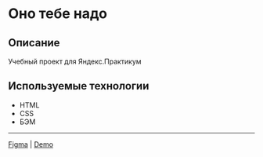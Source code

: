 # Оно тебе надо

## Описание
Учебный проект для Яндекс.Практикум

## Используемые технологии
* HTML
* CSS
* БЭМ

-----
[Figma](https://www.figma.com/file/VgT3zMUD7oadoem8u9sBlo/%D0%9E%D0%BD%D0%BE-%D1%82%D0%B5%D0%B1%D0%B5-%D0%BD%D0%B0%D0%B4%D0%BE?type=design&mode=design&t=nkn6Dm2QCK4tVwMO-1) | [Demo](https://ono-tebe-nado.nothingisreal.ru/)

